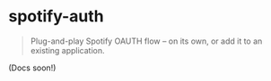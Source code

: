 # spotify-auth
> Plug-and-play Spotify OAUTH flow – on its own, or add it to an existing application.

(Docs soon!)